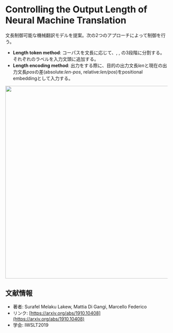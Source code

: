 # Controlling the Output Length of Neural Machine Translation
文長制御可能な機械翻訳モデルを提案。次の2つのアプローチによって制御を行う。
- **Length token method**: コーパスを文長に応じて、<short>, <normal>, <long>の3段階に分割する。それぞれのラベルを入力文頭に追加する。
- **Length encoding method**: 出力をする際に、目的の出力文長*len*と現在の出力文長*pos*の差(absolute:*len-pos*, relative:*len/pos*)をpositional embeddingとして入力する。

<p align="center">
<img src=https://user-images.githubusercontent.com/53220859/67960034-0777b100-fc3d-11e9-9149-a4ed5803075e.png width=600pt>
</p>



## 文献情報
- 著者: Surafel Melaku Lakew, Mattia Di Gangi, Marcello Federico
- リンク: [https://arxiv.org/abs/1910.10408](https://arxiv.org/abs/1910.10408)
- 学会: IWSLT2019